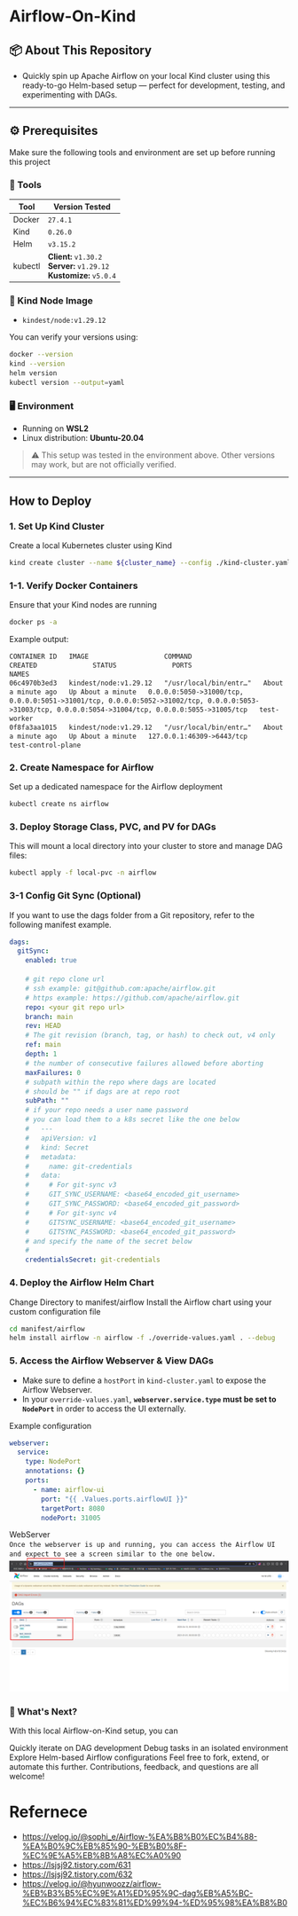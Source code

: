 # Airflow-On-Kind
## 📦 About This Repository
* Quickly spin up Apache Airflow on your local Kind cluster using this ready-to-go Helm-based setup — perfect for development, testing, and experimenting with DAGs.

---

## ⚙️ Prerequisites

Make sure the following tools and environment are set up before running this project

### 🧰 Tools

| Tool      | Version Tested                                      |
|-----------|------------------------------------------------------|
| Docker    | `27.4.1`                                             |
| Kind      | `0.26.0`                                             |
| Helm      | `v3.15.2`                                            |
| kubectl   | **Client:** `v1.30.2` <br> **Server:** `v1.29.12` <br> **Kustomize:** `v5.0.4` |

### 🧱 Kind Node Image

- `kindest/node:v1.29.12`

You can verify your versions using:

```bash
docker --version
kind --version
helm version
kubectl version --output=yaml
```

### 🖥️ Environment

- Running on **WSL2**
- Linux distribution: **Ubuntu-20.04**

> ⚠️ This setup was tested in the environment above. Other versions may work, but are not officially verified.

---

## How to Deploy
### 1. Set Up Kind Cluster
Create a local Kubernetes cluster using Kind
```bash
kind create cluster --name ${cluster_name} --config ./kind-cluster.yaml
```

### 1-1. Verify Docker Containers
Ensure that your Kind nodes are running
```bash
docker ps -a
```
Example output:
```
CONTAINER ID   IMAGE                   COMMAND                  CREATED              STATUS              PORTS                                                                                                                                                  NAMES
06c4970b3ed3   kindest/node:v1.29.12   "/usr/local/bin/entr…"   About a minute ago   Up About a minute   0.0.0.0:5050->31000/tcp, 0.0.0.0:5051->31001/tcp, 0.0.0.0:5052->31002/tcp, 0.0.0.0:5053->31003/tcp, 0.0.0.0:5054->31004/tcp, 0.0.0.0:5055->31005/tcp   test-worker
0f8fa3aa1015   kindest/node:v1.29.12   "/usr/local/bin/entr…"   About a minute ago   Up About a minute   127.0.0.1:46309->6443/tcp                                                                                                                              test-control-plane
```

### 2. Create Namespace for Airflow
Set up a dedicated namespace for the Airflow deployment
```bash
kubectl create ns airflow
```

### 3. Deploy Storage Class, PVC, and PV for DAGs
This will mount a local directory into your cluster to store and manage DAG files:
```bash
kubectl apply -f local-pvc -n airflow
```
### 3-1 Config Git Sync (Optional)
If you want to use the dags folder from a Git repository, refer to the following manifest example.
```yaml
dags:
  gitSync:
    enabled: true

    # git repo clone url
    # ssh example: git@github.com:apache/airflow.git
    # https example: https://github.com/apache/airflow.git
    repo: <your git repo url>
    branch: main
    rev: HEAD
    # The git revision (branch, tag, or hash) to check out, v4 only
    ref: main
    depth: 1
    # the number of consecutive failures allowed before aborting
    maxFailures: 0
    # subpath within the repo where dags are located
    # should be "" if dags are at repo root
    subPath: ""
    # if your repo needs a user name password
    # you can load them to a k8s secret like the one below
    #   ---
    #   apiVersion: v1
    #   kind: Secret
    #   metadata:
    #     name: git-credentials
    #   data:
    #     # For git-sync v3
    #     GIT_SYNC_USERNAME: <base64_encoded_git_username>
    #     GIT_SYNC_PASSWORD: <base64_encoded_git_password>
    #     # For git-sync v4
    #     GITSYNC_USERNAME: <base64_encoded_git_username>
    #     GITSYNC_PASSWORD: <base64_encoded_git_password>
    # and specify the name of the secret below
    #
    credentialsSecret: git-credentials
```

### 4. Deploy the Airflow Helm Chart
Change Directory to manifest/airflow  Install the Airflow chart using your custom configuration file
```bash
cd manifest/airflow
helm install airflow -n airflow -f ./override-values.yaml . --debug
```

### 5. Access the Airflow Webserver & View DAGs
* Make sure to define a `hostPort` in `kind-cluster.yaml` to expose the Airflow Webserver.
* In your `override-values.yaml`, **`webserver.service.type` must be set to `NodePort`** in order to access the UI externally.

Example configuration
```yaml
webserver:
  service:
    type: NodePort
    annotations: {}
    ports:
      - name: airflow-ui
        port: "{{ .Values.ports.airflowUI }}"
        targetPort: 8080
        nodePort: 31005
```

WebServer <br>
``Once the webserver is up and running, you can access the Airflow UI and expect to see a screen similar to the one below.``
![WebServer](image.png)

### 🔬 What's Next?
With this local Airflow-on-Kind setup, you can

Quickly iterate on DAG development
Debug tasks in an isolated environment
Explore Helm-based Airflow configurations
Feel free to fork, extend, or automate this further. Contributions, feedback, and questions are all welcome!
# Refernece
* https://velog.io/@sophi_e/Airflow-%EA%B8%B0%EC%B4%88-%EA%B0%9C%EB%85%90-%EB%B0%8F-%EC%9E%A5%EB%8B%A8%EC%A0%90
* https://lsjsj92.tistory.com/631
* https://lsjsj92.tistory.com/632
* https://velog.io/@hyunwoozz/airflow-%EB%B3%B5%EC%9E%A1%ED%95%9C-dag%EB%A5%BC-%EC%B6%94%EC%83%81%ED%99%94-%ED%95%98%EA%B8%B0

